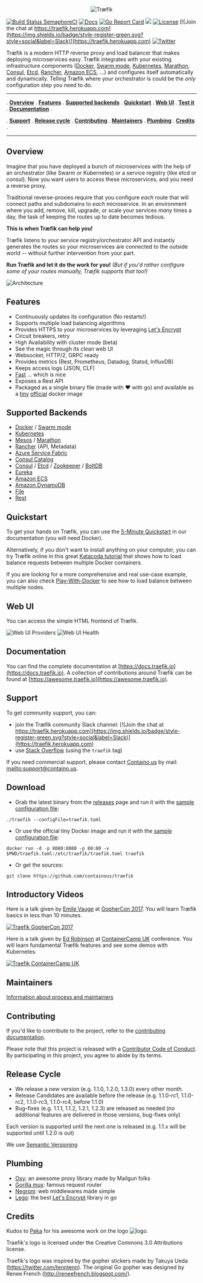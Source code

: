 
<p align="center">
<img src="docs/img/traefik.logo.png" alt="Træfik" title="Træfik" />
</p>

[![Build Status SemaphoreCI](https://semaphoreci.com/api/v1/containous/traefik/branches/master/shields_badge.svg)](https://semaphoreci.com/containous/traefik)
[![Docs](https://img.shields.io/badge/docs-current-brightgreen.svg)](https://docs.traefik.io)
[![Go Report Card](https://goreportcard.com/badge/containous/traefik)](http://goreportcard.com/report/containous/traefik)
[![](https://images.microbadger.com/badges/image/traefik.svg)](https://microbadger.com/images/traefik)
[![License](https://img.shields.io/badge/license-MIT-blue.svg)](https://github.com/containous/traefik/blob/master/LICENSE.md)
[![Join the chat at https://traefik.herokuapp.com](https://img.shields.io/badge/style-register-green.svg?style=social&label=Slack)](https://traefik.herokuapp.com)
[![Twitter](https://img.shields.io/twitter/follow/traefikproxy.svg?style=social)](https://twitter.com/intent/follow?screen_name=traefikproxy)


Træfik is a modern HTTP reverse proxy and load balancer that makes deploying microservices easy.
Træfik integrates with your existing infrastructure components ([Docker](https://www.docker.com/), [Swarm mode](https://docs.docker.com/engine/swarm/), [Kubernetes](https://kubernetes.io), [Marathon](https://mesosphere.github.io/marathon/), [Consul](https://www.consul.io/), [Etcd](https://coreos.com/etcd/), [Rancher](https://rancher.com), [Amazon ECS](https://aws.amazon.com/ecs), ...) and configures itself automatically and dynamically.
Telling Træfik where your orchestrator is could be the _only_ configuration step you need to do.

---

. **[Overview](#overview)** .
**[Features](#features)** .
**[Supported backends](#supported-backends)** .
**[Quickstart](#quickstart)** .
**[Web UI](#web-ui)** .
**[Test it](#test-it)** .
**[Documentation](#documentation)** .

. **[Support](#support)** .
**[Release cycle](#release-cycle)** .
**[Contributing](#contributing)** .
**[Maintainers](#maintainers)** .
**[Plumbing](#plumbing)** .
**[Credits](#credits)** .

---

## Overview

Imagine that you have deployed a bunch of microservices with the help of an orchestrator (like Swarm or Kubernetes) or a service registry (like etcd or consul).
Now you want users to access these microservices, and you need a reverse proxy.

Traditional reverse-proxies require that you configure _each_ route that will connect paths and subdomains to _each_ microservice. 
In an environment where you add, remove, kill, upgrade, or scale your services _many_ times a day, the task of keeping the routes up to date becomes tedious. 

**This is when Træfik can help you!**

Træfik listens to your service registry/orchestrator API and instantly generates the routes so your microservices are connected to the outside world -- without further intervention from your part. 

**Run Træfik and let it do the work for you!** 
_(But if you'd rather configure some of your routes manually, Træfik supports that too!)_

![Architecture](docs/img/architecture.png)

## Features

- Continuously updates its configuration (No restarts!)
- Supports multiple load balancing algorithms
- Provides HTTPS to your microservices by leveraging [Let's Encrypt](https://letsencrypt.org)
- Circuit breakers, retry
- High Availability with cluster mode (beta)
- See the magic through its clean web UI
- Websocket, HTTP/2, GRPC ready
- Provides metrics (Rest, Prometheus, Datadog, Statsd, InfluxDB)
- Keeps access logs (JSON, CLF)
- [Fast](https://docs.traefik.io/benchmarks) ... which is nice
- Exposes a Rest API
- Packaged as a single binary file (made with :heart: with go) and available as a [tiny](https://microbadger.com/images/traefik) [official](https://hub.docker.com/r/_/traefik/) docker image


## Supported Backends

- [Docker](docs/configuration/backends/docker/) / [Swarm mode](docs/configuration/backends/docker/#docker-swarm-mode)
- [Kubernetes](docs/configuration/backends/kubernetes/)
- [Mesos](docs/configuration/backends/mesos/) / [Marathon](docs/configuration/backends/marathon/)
- [Rancher](docs/configuration/backends/rancher/) (API, Metadata)
- [Azure Service Fabric](docs/configuration/backends/servicefabric/)
- [Consul Catalog](docs/configuration/backends/consulcatalog/)
- [Consul](docs/configuration/backends/consul/) / [Etcd](docs/configuration/backends/etcd/) / [Zookeeper](docs/configuration/backends/zookeeper/) / [BoltDB](docs/configuration/backends/boltdb/)
- [Eureka](docs/configuration/backends/eureka/)
- [Amazon ECS](docs/configuration/backends/ecs/)
- [Amazon DynamoDB](docs/configuration/backends/dynamodb/)
- [File](docs/configuration/backends/file/)
- [Rest](docs/configuration/backends/rest/)

## Quickstart

To get your hands on Træfik, you can use the [5-Minute Quickstart](http://docs.traefik.io/#the-trfik-quickstart-using-docker) in our documentation (you will need Docker).

Alternatively, if you don't want to install anything on your computer, you can try Træfik online in this great [Katacoda tutorial](https://www.katacoda.com/courses/traefik/deploy-load-balancer) that shows how to load balance requests between multiple Docker containers. 

If you are looking for a more comprehensive and real use-case example, you can also check [Play-With-Docker](http://training.play-with-docker.com/traefik-load-balancing/) to see how to load balance between multiple nodes.

## Web UI

You can access the simple HTML frontend of Træfik.

![Web UI Providers](docs/img/web.frontend.png)
![Web UI Health](docs/img/traefik-health.png)

## Documentation

You can find the complete documentation at [https://docs.traefik.io](https://docs.traefik.io).
A collection of contributions around Træfik can be found at [https://awesome.traefik.io](https://awesome.traefik.io).

## Support

To get community support, you can:
- join the Træfik community Slack channel: [![Join the chat at https://traefik.herokuapp.com](https://img.shields.io/badge/style-register-green.svg?style=social&label=Slack)](https://traefik.herokuapp.com)
- use [Stack Overflow](https://stackoverflow.com/questions/tagged/traefik) (using the `traefik` tag)

If you need commercial support, please contact [Containo.us](https://containo.us) by mail: <mailto:support@containo.us>.

## Download

- Grab the latest binary from the [releases](https://github.com/containous/traefik/releases) page and run it with the [sample configuration file](https://raw.githubusercontent.com/containous/traefik/master/traefik.sample.toml):

```shell
./traefik --configFile=traefik.toml
```

- Or use the official tiny Docker image and run it with the [sample configuration file](https://raw.githubusercontent.com/containous/traefik/master/traefik.sample.toml):

```shell
docker run -d -p 8080:8080 -p 80:80 -v $PWD/traefik.toml:/etc/traefik/traefik.toml traefik
```

- Or get the sources:

```shell
git clone https://github.com/containous/traefik
```

## Introductory Videos

Here is a talk given by [Emile Vauge](https://github.com/emilevauge) at [GopherCon 2017](https://gophercon.com/).
You will learn Træfik basics in less than 10 minutes.

[![Traefik GopherCon 2017](https://img.youtube.com/vi/RgudiksfL-k/0.jpg)](https://www.youtube.com/watch?v=RgudiksfL-k)

Here is a talk given by [Ed Robinson](https://github.com/errm) at [ContainerCamp UK](https://container.camp) conference.
You will learn fundamental Træfik features and see some demos with Kubernetes.

[![Traefik ContainerCamp UK](https://img.youtube.com/vi/aFtpIShV60I/0.jpg)](https://www.youtube.com/watch?v=aFtpIShV60I)

## Maintainers

[Information about process and maintainers](MAINTAINER.md)

## Contributing

If you'd like to contribute to the project, refer to the [contributing documentation](CONTRIBUTING.md).

Please note that this project is released with a [Contributor Code of Conduct](CODE_OF_CONDUCT.md).
By participating in this project, you agree to abide by its terms.

## Release Cycle

- We release a new version (e.g. 1.1.0, 1.2.0, 1.3.0) every other month.
- Release Candidates are available before the release (e.g. 1.1.0-rc1, 1.1.0-rc2, 1.1.0-rc3, 1.1.0-rc4, before 1.1.0)
- Bug-fixes (e.g. 1.1.1, 1.1.2, 1.2.1, 1.2.3) are released as needed (no additional features are delivered in those versions, bug-fixes only)

Each version is supported until the next one is released (e.g. 1.1.x will be supported until 1.2.0 is out)

We use [Semantic Versioning](http://semver.org/)

## Plumbing

- [Oxy](https://github.com/vulcand/oxy): an awesome proxy library made by Mailgun folks
- [Gorilla mux](https://github.com/gorilla/mux): famous request router
- [Negroni](https://github.com/urfave/negroni): web middlewares made simple
- [Lego](https://github.com/xenolf/lego): the best [Let's Encrypt](https://letsencrypt.org) library in go

## Credits

Kudos to [Peka](http://peka.byethost11.com/photoblog/) for his awesome work on the logo ![logo](docs/img/traefik.icon.png).

Traefik's logo is licensed under the Creative Commons 3.0 Attributions license.

Traefik's logo was inspired by the gopher stickers made by Takuya Ueda (https://twitter.com/tenntenn).
The original Go gopher was designed by Renee French (http://reneefrench.blogspot.com/).